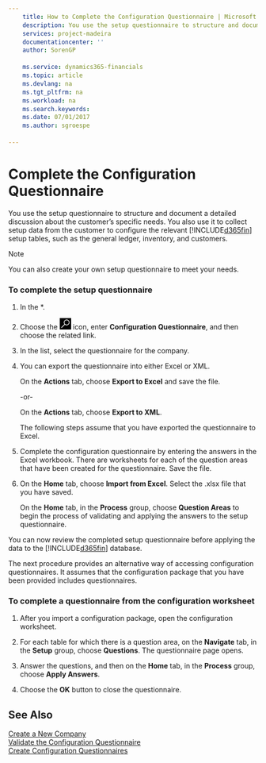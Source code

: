 ```yaml
---
    title: How to Complete the Configuration Questionnaire | Microsoft Docs
    description: You use the setup questionnaire to structure and document a detailed discussion about the customer’s specific needs. You also use it to collect setup data from the customer to configure the relevant [!INCLUDE[d365fin](includes/d365fin_md.md)] setup tables, such as the general ledger, inventory, and customers.
    services: project-madeira
    documentationcenter: ''
    author: SorenGP

    ms.service: dynamics365-financials
    ms.topic: article
    ms.devlang: na
    ms.tgt_pltfrm: na
    ms.workload: na
    ms.search.keywords:
    ms.date: 07/01/2017
    ms.author: sgroespe

---
```

# Complete the Configuration Questionnaire
You use the setup questionnaire to structure and document a detailed discussion about the customer’s specific needs. You also use it to collect setup data from the customer to configure the relevant [!INCLUDE[d365fin](includes/d365fin_md.md)] setup tables, such as the general ledger, inventory, and customers.  

> [!NOTE]  
>  You can also create your own setup questionnaire to meet your needs.  

### To complete the setup questionnaire  

1.  In the *.  

2.  Choose the ![Search for Page or Report](media/ui-search/search_small.png "Search for Page or Report icon") icon, enter **Configuration Questionnaire**, and then choose the related link.  

3.  In the list, select the questionnaire for the company.  

4.  You can export the questionnaire into either Excel or XML.  

     On the **Actions** tab, choose **Export to Excel** and save the file.  

     -or-  

     On the **Actions** tab, choose **Export to XML**.  

     The following steps assume that you have exported the questionnaire to Excel.  

5.  Complete the configuration questionnaire by entering the answers in the Excel workbook. There are worksheets for each of the question areas that have been created for the questionnaire. Save the file.  

6.  On the **Home** tab, choose **Import from Excel**. Select the .xlsx file that you have saved.  

     On the **Home** tab, in the **Process** group, choose **Question Areas** to begin the process of validating and applying the answers to the setup questionnaire.  

 You can now review the completed setup questionnaire before applying the data to the [!INCLUDE[d365fin](includes/d365fin_md.md)] database.  

 The next procedure provides an alternative way of accessing configuration questionnaires. It assumes that the configuration package that you have been provided includes questionnaires.  

### To complete a questionnaire from the configuration worksheet  

1.  After you import a configuration package, open the configuration worksheet.  

2.  For each table for which there is a question area, on the **Navigate** tab, in the **Setup** group, choose **Questions**. The questionnaire page opens.  

3.  Answer the questions, and then on the **Home** tab, in the **Process** group, choose **Apply Answers**.  

4.  Choose the **OK** button to close the questionnaire.  

## See Also  
 [Create a New Company](admin-how-to-create-a-new-company.md)   
 [Validate the Configuration Questionnaire](admin-how-to-validate-the-configuration-questionnaire.md)   
 [Create Configuration Questionnaires](admin-how-to-create-configuration-questionnaires.md)
